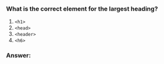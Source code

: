 ### What is the correct element for the largest heading?

1. `<h1>`
1. `<head>`
1. `<header>`
1. `<h6>`

### Answer:

<h1>
